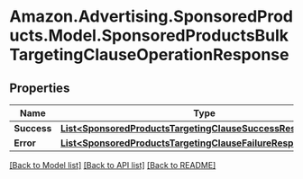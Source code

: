 # Amazon.Advertising.SponsoredProducts.Model.SponsoredProductsBulkTargetingClauseOperationResponse

## Properties

Name | Type | Description | Notes
------------ | ------------- | ------------- | -------------
**Success** | [**List&lt;SponsoredProductsTargetingClauseSuccessResponseItem&gt;**](SponsoredProductsTargetingClauseSuccessResponseItem.md) |  | [optional] 
**Error** | [**List&lt;SponsoredProductsTargetingClauseFailureResponseItem&gt;**](SponsoredProductsTargetingClauseFailureResponseItem.md) |  | [optional] 

[[Back to Model list]](../README.md#documentation-for-models) [[Back to API list]](../README.md#documentation-for-api-endpoints) [[Back to README]](../README.md)

